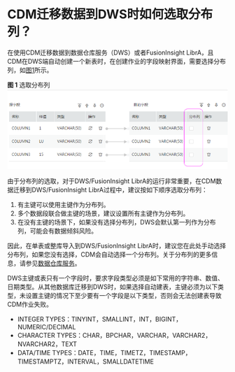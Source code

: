 # CDM迁移数据到DWS时如何选取分布列？<a name="dayu_01_0112"></a>

在使用CDM迁移数据到数据仓库服务（DWS）或者FusionInsight LibrA，且CDM在DWS端自动创建一个新表时，在创建作业的字段映射界面，需要选择分布列，如[图1](#zh-cn_topic_0109007834_fig4363452123517)所示。

**图 1**  选取分布列<a name="zh-cn_topic_0109007834_fig4363452123517"></a>  
![](figures/选取分布列.png "选取分布列")

由于分布列的选取，对于DWS/FusionInsight LibrA的运行非常重要，在CDM数据迁移到DWS/FusionInsight LibrA过程中，建议按如下顺序选取分布列：

1.  有主键可以使用主键作为分布列。
2.  多个数据段联合做主键的场景，建议设置所有主键作为分布列。
3.  在没有主键的场景下，如果没有选择分布列，DWS会默认第一列作为分布列，可能会有数据倾斜风险。

因此，在单表或整库导入到DWS/FusionInsight LibrA时，建议您在此处手动选择分布列，如果您没有选择，CDM会自动选择一个分布列。关于分布列的更多信息，请参见[数据仓库服务](https://support.huaweicloud.com/devg-dws/dws_04_0033.html)。

DWS主键或表只有一个字段时，要求字段类型必须是如下常用的字符串、数值、日期类型。从其他数据库迁移到DWS时，如果选择自动建表，主键必须为以下类型，未设置主键的情况下至少要有一个字段是以下类型，否则会无法创建表导致CDM作业失败。

-   INTEGER TYPES：TINYINT，SMALLINT，INT，BIGINT，NUMERIC/DECIMAL
-   CHARACTER TYPES：CHAR，BPCHAR，VARCHAR，VARCHAR2，NVARCHAR2，TEXT
-   DATA/TIME TYPES：DATE，TIME，TIMETZ，TIMESTAMP，TIMESTAMPTZ，INTERVAL，SMALLDATETIME

